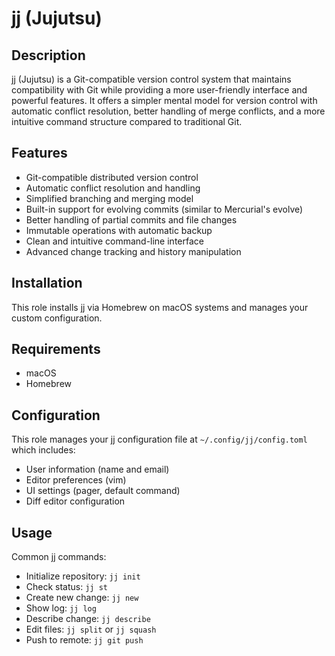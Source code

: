 # jj (Jujutsu)

## Description

jj (Jujutsu) is a Git-compatible version control system that maintains compatibility with Git while providing a more user-friendly interface and powerful features. It offers a simpler mental model for version control with automatic conflict resolution, better handling of merge conflicts, and a more intuitive command structure compared to traditional Git.

## Features

- Git-compatible distributed version control
- Automatic conflict resolution and handling
- Simplified branching and merging model
- Built-in support for evolving commits (similar to Mercurial's evolve)
- Better handling of partial commits and file changes
- Immutable operations with automatic backup
- Clean and intuitive command-line interface
- Advanced change tracking and history manipulation

## Installation

This role installs jj via Homebrew on macOS systems and manages your custom configuration.

## Requirements

- macOS
- Homebrew

## Configuration

This role manages your jj configuration file at `~/.config/jj/config.toml` which includes:
- User information (name and email)
- Editor preferences (vim)
- UI settings (pager, default command)
- Diff editor configuration

## Usage

Common jj commands:
- Initialize repository: `jj init`
- Check status: `jj st`
- Create new change: `jj new`
- Show log: `jj log`
- Describe change: `jj describe`
- Edit files: `jj split` or `jj squash`
- Push to remote: `jj git push`
